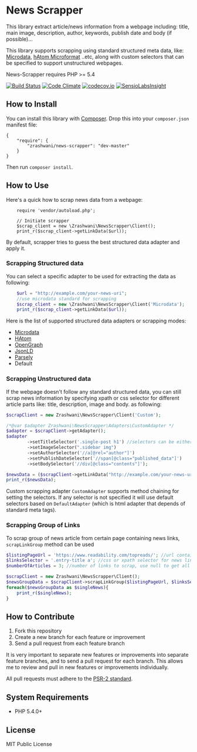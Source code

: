 # News Scrapper
This library extract article/news information  from a webpage including:
title, main image, description, author, keywords, publish date and body (if possible)...

This library supports scrapping using standard structured meta data, like:
[Microdata][schemaorgspec], [hAtom Microformat][hatomspec] ..etc,  along with custom selectors that can be specified to support unstructured webpages.

News-Scrapper requires PHP >= 5.4

[![Build Status](https://travis-ci.org/zrashwani/news-scrapper.svg?branch=master)](https://travis-ci.org/zrashwani/news-scrapper)
[![Code Climate](https://codeclimate.com/repos/55fc7240e30ba0202900a918/badges/b41e6756dff9d9c0e01b/gpa.svg)](https://codeclimate.com/repos/55fc7240e30ba0202900a918/feed)
[![codecov.io](http://codecov.io/github/zrashwani/news-scrapper/coverage.svg?branch=master)](http://codecov.io/github/zrashwani/news-scrapper?branch=master)
[![SensioLabsInsight](https://insight.sensiolabs.com/projects/89dcd1ed-b9e4-4e56-8db7-aef687e8d89a/mini.png)](https://insight.sensiolabs.com/projects/89dcd1ed-b9e4-4e56-8db7-aef687e8d89a)

## How to Install
You can install this library with [Composer][composer]. Drop this into your `composer.json`
manifest file:

    {
        "require": {
            "zrashwani/news-scrapper": "dev-master"
        }
    }
	
Then run `composer install`.

## How to Use

Here's a quick how to scrap news data from a webpage:	

```<?php
    require 'vendor/autoload.php';

    // Initiate scrapper
    $scrap_client = new \Zrashwani\NewsScrapper\Client();    
	print_r($scrap_client->getLinkData($url));
```
By default, scrapper tries to guess the best structured data adapter and apply it.

### Scrapping Structured data	
You can select a specific adapter to be used for extracting the data as following:

```php   
    $url = "http://example.com/your-news-uri";
    //use microdata standard for scrapping
    $scrap_client = new \Zrashwani\NewsScrapper\Client('Microdata'); 
    print_r($scrap_client->getLinkData($url));	
```
	
Here is the list of supported structured data adapters or scrapping modes:
* [Microdata][schemaorgspec]
* [HAtom][hatomspec]
* [OpenGraph][ogspec]
* [JsonLD][jsonld]
* [Parsely][parsely]
* Default

### Scrapping Unstructured data
If the webpage doesn't follow any standard structured data, you can still scrap news information by specifying xpath or css selector for different article parts like: title, description, image and body. as following:
```php
$scrapClient = new Zrashwani\NewsScrapper\Client('Custom');

/*@var $adapter Zrashwani\NewsScrapper\Adapters\CustomAdapter */
$adapter = $scrapClient->getAdapter();
$adapter        
        ->setTitleSelector('.single-post h1') //selectors can be either css or xpath
        ->setImageSelector(".sidebar img")
        ->setAuthorSelector('//a[@rel="author"]')
        ->setPublishDateSelector('//span[@class="published_data"]')
        ->setBodySelector('//div[@class="contents"]');        

$newsData = ($scrapClient->getLinkData("http://example.com/your-news-uri"));
print_r($newsData);
```
Custom scrapping adapter `CustomAdapter` supports method chaining for setting the selectors.
If any selector is not specified it will use default selectors based on `DefaultAdapter` (which is html adapter that depends of standard meta tags).

### Scrapping Group of Links
To scrap group of news article from certain page containing news links, `scrapLinkGroup` method can be used

```php
$listingPageUrl = 'https://www.readability.com/topreads/'; //url containing news listing
$linksSelector = '.entry-title a'; //css or xpath selector for news links inside listing page
$numberOfArticles = 3; //number of links to scrap, use null to get all matching selector

$scrapClient = new Zrashwani\NewsScrapper\Client();
$newsGroupData = $scrapClient->scrapLinkGroup($listingPageUrl, $linksSelector,$numberOfArticle);                
foreach($newsGroupData as $singleNews){
    print_r($singleNews);
}
```
## How to Contribute

1. Fork this repository
2. Create a new branch for each feature or improvement
3. Send a pull request from each feature branch

It is very important to separate new features or improvements into separate feature branches,
and to send a pull request for each branch. This allows me to review and pull in new features
or improvements individually.

All pull requests must adhere to the [PSR-2 standard][psr2].

## System Requirements

* PHP 5.4.0+


## License

MIT Public License

[schemaorgspec]: http://schema.org/Article
[psr2]: https://github.com/php-fig/fig-standards/blob/master/accepted/PSR-2-coding-style-guide.md
[hatomspec]: http://microformats.org/wiki/hatom
[ogspec]: http://ogp.me/
[htmlmetaspec]: http://www.w3.org/TR/html5/document-metadata.html#standard-metadata-names
[composer]: http://getcomposer.org/
[jsonld]: http://json-ld.org/
[parsely]: https://www.parsely.com/docs/integration/metadata/ppage.html

